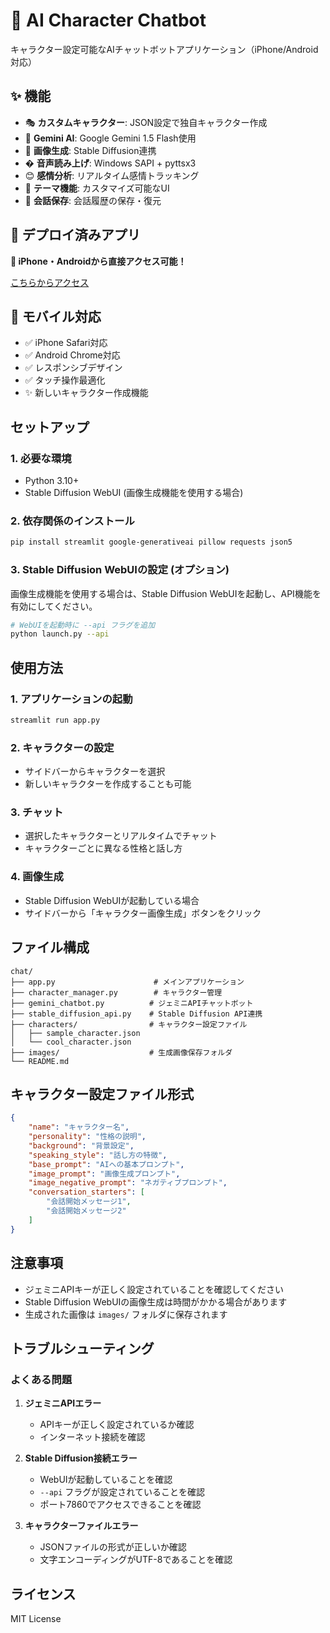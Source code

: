 # 🤖 AI Character Chatbot

キャラクター設定可能なAIチャットボットアプリケーション（iPhone/Android対応）

## ✨ 機能

- 🎭 **カスタムキャラクター**: JSON設定で独自キャラクター作成
- 💬 **Gemini AI**: Google Gemini 1.5 Flash使用
- 🎨 **画像生成**: Stable Diffusion連携
- � **音声読み上げ**: Windows SAPI + pyttsx3
- 😊 **感情分析**: リアルタイム感情トラッキング
- 🎨 **テーマ機能**: カスタマイズ可能なUI
- 💾 **会話保存**: 会話履歴の保存・復元

## 🚀 デプロイ済みアプリ

**📱 iPhone・Androidから直接アクセス可能！**

[こちらからアクセス](https://your-app-url.streamlit.app)

## 📱 モバイル対応

- ✅ iPhone Safari対応
- ✅ Android Chrome対応
- ✅ レスポンシブデザイン
- ✅ タッチ操作最適化
- ✨ 新しいキャラクター作成機能

## セットアップ

### 1. 必要な環境

- Python 3.10+
- Stable Diffusion WebUI (画像生成機能を使用する場合)

### 2. 依存関係のインストール

```bash
pip install streamlit google-generativeai pillow requests json5
```

### 3. Stable Diffusion WebUIの設定 (オプション)

画像生成機能を使用する場合は、Stable Diffusion WebUIを起動し、API機能を有効にしてください。

```bash
# WebUIを起動時に --api フラグを追加
python launch.py --api
```

## 使用方法

### 1. アプリケーションの起動

```bash
streamlit run app.py
```

### 2. キャラクターの設定

- サイドバーからキャラクターを選択
- 新しいキャラクターを作成することも可能

### 3. チャット

- 選択したキャラクターとリアルタイムでチャット
- キャラクターごとに異なる性格と話し方

### 4. 画像生成

- Stable Diffusion WebUIが起動している場合
- サイドバーから「キャラクター画像生成」ボタンをクリック

## ファイル構成

```
chat/
├── app.py                      # メインアプリケーション
├── character_manager.py        # キャラクター管理
├── gemini_chatbot.py          # ジェミニAPIチャットボット
├── stable_diffusion_api.py    # Stable Diffusion API連携
├── characters/                # キャラクター設定ファイル
│   ├── sample_character.json
│   └── cool_character.json
├── images/                    # 生成画像保存フォルダ
└── README.md
```

## キャラクター設定ファイル形式

```json
{
    "name": "キャラクター名",
    "personality": "性格の説明",
    "background": "背景設定",
    "speaking_style": "話し方の特徴",
    "base_prompt": "AIへの基本プロンプト",
    "image_prompt": "画像生成プロンプト",
    "image_negative_prompt": "ネガティブプロンプト",
    "conversation_starters": [
        "会話開始メッセージ1",
        "会話開始メッセージ2"
    ]
}
```

## 注意事項

- ジェミニAPIキーが正しく設定されていることを確認してください
- Stable Diffusion WebUIの画像生成は時間がかかる場合があります
- 生成された画像は `images/` フォルダに保存されます

## トラブルシューティング

### よくある問題

1. **ジェミニAPIエラー**
   - APIキーが正しく設定されているか確認
   - インターネット接続を確認

2. **Stable Diffusion接続エラー**
   - WebUIが起動していることを確認
   - `--api` フラグが設定されていることを確認
   - ポート7860でアクセスできることを確認

3. **キャラクターファイルエラー**
   - JSONファイルの形式が正しいか確認
   - 文字エンコーディングがUTF-8であることを確認

## ライセンス

MIT License
